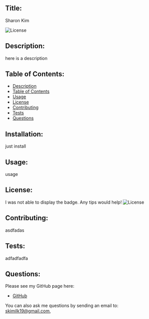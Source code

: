 
  
  ## Title:

  Sharon Kim

  ![License](https://img.shields.io/badge/License-ISC-blue)


  ## Description:

  here is a description


  ## Table of Contents:

  - [Description](#description)
  - [Table of Contents](#contents)
  - [Usage](#usage)
  - [License](#license)
  - [Contributing](#contribution)
  - [Tests](#tests)
  - [Questions](#username)

  ## Installation:

  just install


  ## Usage:

  usage


  ## License:

  I was not able to display the badge. Any tips would help!
  ![License](https://img.shields.io/badge/License-ISC-blue)


  ## Contributing:

  asdfadas


  ## Tests:

  adfadfadfa


  ## Questions:

  Please see my GitHub page here:
  - [GitHub](https://github.com/skimmers)
  
  You can also ask me questions by sending an email to: skimilk19@gmail.com,

  
